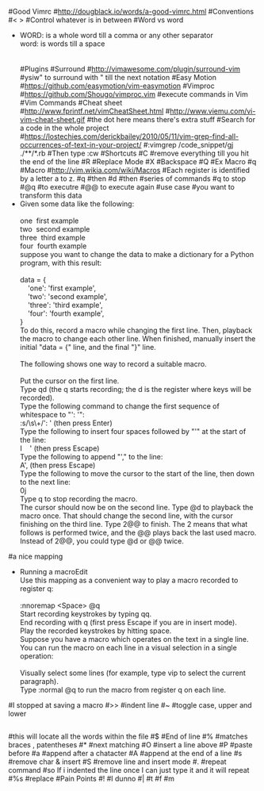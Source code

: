 #Good Vimrc
#http://dougblack.io/words/a-good-vimrc.html
#Conventions
#< >
#Control whatever is in between
#Word vs word
* WORD: is a whole word till a comma or any other separator<div>word: is words till a space</div><div><br></div><div><div><br></div></div>
#Plugins
#Surround
#http://vimawesome.com/plugin/surround-vim
#ysiw" to surround with " till the next notation
#Easy Motion
#https://github.com/easymotion/vim-easymotion
#Vimproc
#https://github.com/Shougo/vimproc.vim
#execute commands in Vim
#Vim Commands
#Cheat sheet
#http://www.fprintf.net/vimCheatSheet.html
#http://www.viemu.com/vi-vim-cheat-sheet.gif
#the dot here means there's extra stuff
#Search for a code in the whole project
#https://lostechies.com/derickbailey/2010/05/11/vim-grep-find-all-occurrences-of-text-in-your-project/
#:vimgrep /code_snippet/gj ./**/*.rb
#Then type :cw
#Shortcuts
#C
#remove everything till you hit the end of the line
#R
#Replace Mode
#X
#Backspace
#Q
#Ex Macro
#q
#Macro
#http://vim.wikia.com/wiki/Macros
#Each register is identified by a letter a to z.
#q
#then
#d
#then
#series of commands
#q to stop
#@q
#to executre
#@@ to execute again
#use case
#you want to transform this data
* <div>Given some data like the following:</div><div><br></div><div>one&nbsp;<span class="Apple-tab-span" style="white-space:pre"><span style="white-space: normal;">	</span></span>first example</div><div>two<span class="Apple-tab-span" style="white-space:pre"><span style="white-space: normal;">	</span></span>&nbsp;second example</div><div>three<span class="Apple-tab-span" style="white-space:pre"><span style="white-space: normal;">	</span></span>&nbsp;third example</div><div>four&nbsp;<span class="Apple-tab-span" style="white-space:pre"><span style="white-space: normal;">	</span></span>fourth example</div><div>suppose you want to change the data to make a dictionary for a Python program, with this result:</div><div><br></div><div>data = {</div><div>&nbsp; &nbsp; 'one': 'first example',</div><div>&nbsp; &nbsp; 'two': 'second example',</div><div>&nbsp; &nbsp; 'three': 'third example',</div><div>&nbsp; &nbsp; 'four': 'fourth example',</div><div>}</div><div><div>To do this, record a macro while changing the first line. Then, playback the macro to change each other line. When finished, manually insert the initial "data = {" line, and the final "}" line.</div><div><br></div><div>The following shows one way to record a suitable macro.</div><div><br></div><div>Put the cursor on the first line.</div><div>Type qd (the q starts recording; the d is the register where keys will be recorded).</div><div>Type the following command to change the first sequence of whitespace to "': '":</div><div>:s/\s\+/': ' (then press Enter)</div><div>Type the following to insert four spaces followed by "'" at the start of the line:</div><div>I &nbsp; &nbsp;' (then press Escape)</div><div>Type the following to append "'," to the line:</div><div>A', (then press Escape)</div><div>Type the following to move the cursor to the start of the line, then down to the next line:</div><div>0j</div><div>Type q to stop recording the macro.</div><div>The cursor should now be on the second line. Type @d to playback the macro once. That should change the second line, with the cursor finishing on the third line. Type 2@@ to finish. The 2 means that what follows is performed twice, and the @@ plays back the last used macro. Instead of 2@@, you could type @d or @@ twice.</div></div>
#a nice mapping
* <div>Running a macroEdit</div><div>Use this mapping as a convenient way to play a macro recorded to register q:</div><div><br></div><div>:nnoremap &lt;Space&gt; @q</div><div>Start recording keystrokes by typing qq.</div><div>End recording with q (first press Escape if you are in insert mode).</div><div>Play the recorded keystrokes by hitting space.</div><div>Suppose you have a macro which operates on the text in a single line. You can run the macro on each line in a visual selection in a single operation:</div><div><br></div><div>Visually select some lines (for example, type vip to select the current paragraph).</div><div>Type :normal @q to run the macro from register q on each line.</div>
#I stopped at saving a macro
#>>
#indent line
#~
#toggle case, upper and lower
##
#this will locate all the words within the file
#$
#End of line
#%
#matches braces , patentheses
#* 
#next matching
#O
#insert a line above
#P
#paste before
#a
#append after a chatacter
#A
#append at the end of a line
#s
#remove char & insert
#S
#remove line and insert mode
#.
#repeat command
#so If i indented the line once I can just type it and it will repeat
#%s
#replace
#Pain Points
#!
#I dunno
#|
#t
#f
#m
